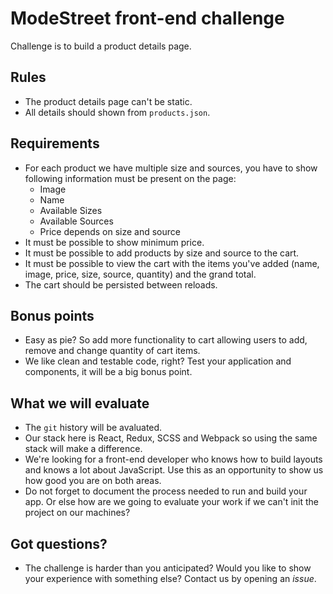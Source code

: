 # ModeStreet front-end challenge

Challenge is to build a product details page.

## Rules

- The product details page can't be static.
- All details should shown from `products.json`.

## Requirements

- For each product we have multiple size and sources, you have to show following information must be present on the page:
    - Image
    - Name
    - Available Sizes
    - Available Sources
    - Price depends on size and source
- It must be possible to show minimum price.
- It must be possible to add products by size and source to the cart.
- It must be possible to view the cart with the items you've added (name, image, price, size, source, quantity) and the grand total.
- The cart should be persisted between reloads.

## Bonus points

- Easy as pie? So add more functionality to cart allowing users to add, remove and change quantity of cart items.
- We like clean and testable code, right? Test your application and components, it will be a big bonus point.

## What we will evaluate

- The `git` history will be avaluated.
- Our stack here is React, Redux, SCSS and Webpack so using the same stack will make a difference.
- We're looking for a front-end developer who knows how to build layouts and knows a lot about JavaScript. Use this as an opportunity to show us how good you are on both areas.
- Do not forget to document the process needed to run and build your app. Or else how are we going to evaluate your work if we can't init the project on our machines?

## Got questions?

- The challenge is harder than you anticipated? Would you like to show your experience with something else? Contact us by opening an _issue_.
